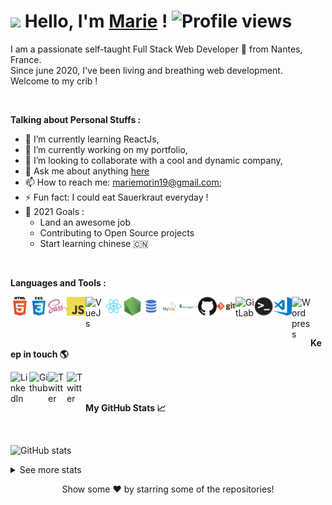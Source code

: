 # <img src="https://media.giphy.com/media/hvRJCLFzcasrR4ia7z/giphy.gif" width="30px"> Hello, I'm [Marie](https://www.linkedin.com/in/marie-morin-dev/) ! ![Profile views](https://gpvc.arturio.dev/marie-morin)  


I am a passionate self-taught Full Stack Web Developer 🚀 from Nantes, France. <br/>
Since june 2020, I've been living and breathing web development.<br/>
Welcome to my crib !

<br />

**Talking about Personal Stuffs :**

- 🌱 I’m currently learning ReactJs,
- 🔭 I’m currently working on my portfolio,
- 👯 I’m looking to collaborate with a cool and dynamic company,
- 💬 Ask me about anything [here](https://www.linkedin.com/in/marie-morin-dev/)
- 📫 How to reach me: [mariemorin19@gmail.com](mariemorin19@gmail.com);
- ⚡ Fun fact: I could eat Sauerkraut everyday !
- 🎯 2021 Goals :
  -   Land an awesome job
  -   Contributing to Open Source projects
  -   Start learning chinese 🇨🇳

<br/>

**Languages and Tools :**

<img align="left" alt="HTML5" width="30px" src="https://raw.githubusercontent.com/github/explore/80688e429a7d4ef2fca1e82350fe8e3517d3494d/topics/html/html.png" />
<img align="left" alt="CSS3" width="30px" src="https://raw.githubusercontent.com/github/explore/80688e429a7d4ef2fca1e82350fe8e3517d3494d/topics/css/css.png" />
<img align="left" alt="Sass" width="30px" src="https://raw.githubusercontent.com/github/explore/80688e429a7d4ef2fca1e82350fe8e3517d3494d/topics/sass/sass.png" />
<img align="left" alt="JavaScript" width="30px" src="https://raw.githubusercontent.com/github/explore/80688e429a7d4ef2fca1e82350fe8e3517d3494d/topics/javascript/javascript.png" />
<img align="left" alt="VueJs" width="30px" src="https://camo.githubusercontent.com/728ce9f78c3139e76fa69925ad7cc502e32795d2/68747470733a2f2f7675656a732e6f72672f696d616765732f6c6f676f2e706e67" />
<img align="left" alt="React" width="30px" src="https://raw.githubusercontent.com/github/explore/80688e429a7d4ef2fca1e82350fe8e3517d3494d/topics/react/react.png" />
<img align="left" alt="Node.js" height="30" src="https://raw.githubusercontent.com/github/explore/80688e429a7d4ef2fca1e82350fe8e3517d3494d/topics/nodejs/nodejs.png" />
<img align="left" alt="SQL" width="30px" src="https://raw.githubusercontent.com/github/explore/80688e429a7d4ef2fca1e82350fe8e3517d3494d/topics/sql/sql.png" />
<img align="left" alt="MySQL" width="30px" src="https://raw.githubusercontent.com/github/explore/80688e429a7d4ef2fca1e82350fe8e3517d3494d/topics/mysql/mysql.png">
<img align="left" alt="MongoDB" width="30px" src="https://raw.githubusercontent.com/github/explore/80688e429a7d4ef2fca1e82350fe8e3517d3494d/topics/mongodb/mongodb.png" />
<img align="left" alt="GitHub" width="30px" src="https://raw.githubusercontent.com/github/explore/78df643247d429f6cc873026c0622819ad797942/topics/github/github.png" />
<img align="left" alt="Git" width="30px" src="https://raw.githubusercontent.com/github/explore/80688e429a7d4ef2fca1e82350fe8e3517d3494d/topics/git/git.png" />
<img align="left" alt="GitLab" width="30px" src="https://cdn.jsdelivr.net/npm/simple-icons@v3/icons/gitlab.svg" />
<img align="left" alt="Terminal" width="30px" src="https://raw.githubusercontent.com/github/explore/80688e429a7d4ef2fca1e82350fe8e3517d3494d/topics/terminal/terminal.png" />
<img align="left" alt="Visual Studio Code" width="30px" src="https://raw.githubusercontent.com/github/explore/80688e429a7d4ef2fca1e82350fe8e3517d3494d/topics/visual-studio-code/visual-studio-code.png" />
<img align="left" alt="Wordpress" width="30px" src="https://avatars2.githubusercontent.com/u/276006?s=200&v=4" /> <br/>

<br/>
<br/>

**Keep in touch 🌎**

[<img align="left" alt="LinkedIn" width="30px" src="https://cdn.jsdelivr.net/npm/simple-icons@3.0.1/icons/linkedin.svg" />](https://www.linkedin.com/in/marie-morin-dev/)
[<img align="left" alt="Github" width="30px" src="https://cdn.jsdelivr.net/npm/simple-icons@3.0.1/icons/github.svg" />](https://github.com/marie-morin)
[<img align="left" alt="Twitter" width="30px" src="https://cdn.jsdelivr.net/npm/simple-icons@3.0.1/icons/twitter.svg" />](https://twitter.com/@Itsmamamrn11)
[<img align="left" alt="Twitter" width="30px" src="https://cdn.jsdelivr.net/npm/simple-icons@3.0.1/icons/gmail.svg" />](mariemorin19@gmail.com)

<br/>
<br/>

**My GitHub Stats 📈**

<br />

![GitHub stats](https://github-readme-stats.vercel.app/api?username=marie-morin&show_icons=true)  

<details>
  <summary>See more stats</summary>

  [![Top Langs](https://github-readme-stats.vercel.app/api/top-langs/?username=marie-morin)](https://github.com/anuraghazra/github-readme-stats)

</details>

<p align="center">
Show some ❤️ by starring some of the repositories!
</p>
